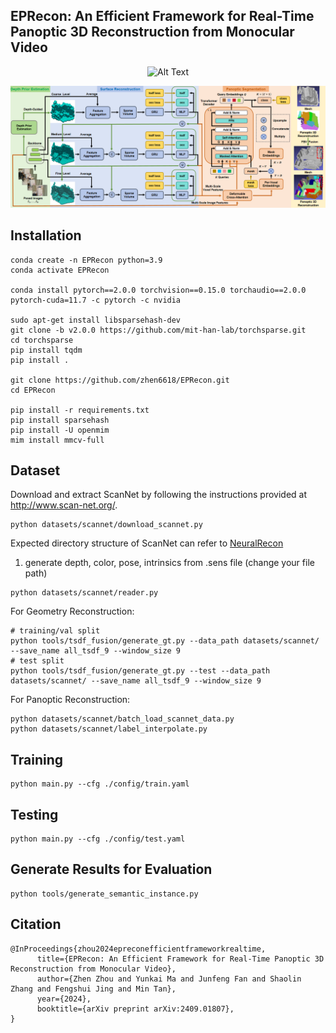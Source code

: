 ## EPRecon: An Efficient Framework for Real-Time Panoptic 3D Reconstruction from Monocular Video

<p align="center">
  <img src="https://github.com/zhen6618/EPRecon/blob/main/demo/demo.gif" alt="Alt Text">
</p>

<div align=center>
<img src="https://github.com/zhen6618/EPRecon/blob/main/demo/Overview.png" width="1000px"> 
</div>

## Installation
```
conda create -n EPRecon python=3.9
conda activate EPRecon

conda install pytorch==2.0.0 torchvision==0.15.0 torchaudio==2.0.0 pytorch-cuda=11.7 -c pytorch -c nvidia

sudo apt-get install libsparsehash-dev
git clone -b v2.0.0 https://github.com/mit-han-lab/torchsparse.git
cd torchsparse
pip install tqdm
pip install .

git clone https://github.com/zhen6618/EPRecon.git
cd EPRecon

pip install -r requirements.txt
pip install sparsehash
pip install -U openmim
mim install mmcv-full
```   

## Dataset

Download and extract ScanNet by following the instructions provided at http://www.scan-net.org/.
```
python datasets/scannet/download_scannet.py
```
Expected directory structure of ScanNet can refer to [NeuralRecon](https://github.com/zju3dv/NeuralRecon)

1. generate depth, color, pose, intrinsics from .sens file (change your file path)
```
python datasets/scannet/reader.py
```
   
For Geometry Reconstruction:
```
# training/val split
python tools/tsdf_fusion/generate_gt.py --data_path datasets/scannet/ --save_name all_tsdf_9 --window_size 9
# test split
python tools/tsdf_fusion/generate_gt.py --test --data_path datasets/scannet/ --save_name all_tsdf_9 --window_size 9
```
For Panoptic Reconstruction:
```
python datasets/scannet/batch_load_scannet_data.py
python datasets/scannet/label_interpolate.py
```

## Training
```
python main.py --cfg ./config/train.yaml
```

## Testing
```
python main.py --cfg ./config/test.yaml
```

## Generate Results for Evaluation
```
python tools/generate_semantic_instance.py
```

## Citation
```
@InProceedings{zhou2024epreconefficientframeworkrealtime,
      title={EPRecon: An Efficient Framework for Real-Time Panoptic 3D Reconstruction from Monocular Video}, 
      author={Zhen Zhou and Yunkai Ma and Junfeng Fan and Shaolin Zhang and Fengshui Jing and Min Tan},
      year={2024},
      booktitle={arXiv preprint arXiv:2409.01807},
}
```

